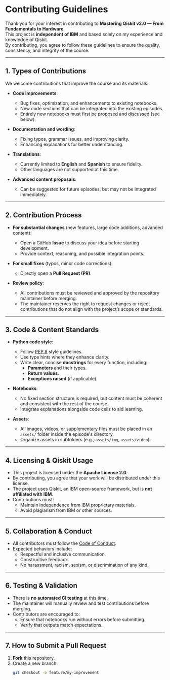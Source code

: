 # Contributing Guidelines

Thank you for your interest in contributing to **Mastering Qiskit v2.0 — From Fundamentals to Hardware**.  
This project is **independent of IBM** and based solely on my experience and knowledge of Qiskit.  
By contributing, you agree to follow these guidelines to ensure the quality, consistency, and integrity of the course.

---

## 1. Types of Contributions

We welcome contributions that improve the course and its materials:

- **Code improvements**:  
  - Bug fixes, optimization, and enhancements to existing notebooks.  
  - New code sections that can be integrated into the existing episodes.  
  - Entirely new notebooks must first be proposed and discussed (see below).

- **Documentation and wording**:  
  - Fixing typos, grammar issues, and improving clarity.  
  - Enhancing explanations for better understanding.

- **Translations**:  
  - Currently limited to **English** and **Spanish** to ensure fidelity.  
  - Other languages are not supported at this time.

- **Advanced content proposals**:  
  - Can be suggested for future episodes, but may not be integrated immediately.

---

## 2. Contribution Process

- **For substantial changes** (new features, large code additions, advanced content):
  - Open a GitHub **Issue** to discuss your idea before starting development.  
  - Provide context, reasoning, and possible integration points.

- **For small fixes** (typos, minor code corrections):
  - Directly open a **Pull Request (PR)**.

- **Review policy**:
  - All contributions must be reviewed and approved by the repository maintainer before merging.
  - The maintainer reserves the right to request changes or reject contributions that do not align with the project’s scope or standards.

---

## 3. Code & Content Standards

- **Python code style**:
  - Follow [PEP 8](https://peps.python.org/pep-0008/) style guidelines.
  - Use type hints where they enhance clarity.
  - Write clear, concise **docstrings** for every function, including:
    - **Parameters** and their types.
    - **Return values**.
    - **Exceptions raised** (if applicable).

- **Notebooks**:
  - No fixed section structure is required, but content must be coherent and consistent with the rest of the course.
  - Integrate explanations alongside code cells to aid learning.

- **Assets**:
  - All images, videos, or supplementary files must be placed in an `assets/` folder inside the episode's directory.  
  - Organize assets in subfolders (e.g., `assets/img`, `assets/video`).

---

## 4. Licensing & Qiskit Usage

- This project is licensed under the **Apache License 2.0**.
- By contributing, you agree that your work will be distributed under this license.
- The project uses Qiskit, an IBM open-source framework, but is **not affiliated with IBM**.
- Contributions must:
  - Maintain independence from IBM proprietary materials.
  - Avoid plagiarism from IBM or other sources.

---

## 5. Collaboration & Conduct

- All contributors must follow the [Code of Conduct](CODE_OF_CONDUCT.md).
- Expected behaviors include:
  - Respectful and inclusive communication.
  - Constructive feedback.
  - No harassment, racism, sexism, or discrimination of any kind.

---

## 6. Testing & Validation

- There is **no automated CI testing** at this time.
- The maintainer will manually review and test contributions before merging.
- Contributors are encouraged to:
  - Ensure that notebooks run without errors before submitting.
  - Verify that outputs match expectations.

---

## 7. How to Submit a Pull Request

1. **Fork** this repository.
2. Create a new branch:
   ```bash
   git checkout -b feature/my-improvement
